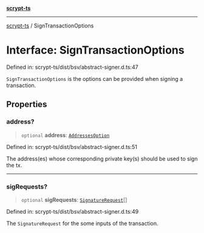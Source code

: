 [**scrypt-ts**](../README.md)

***

[scrypt-ts](../globals.md) / SignTransactionOptions

# Interface: SignTransactionOptions

Defined in: scrypt-ts/dist/bsv/abstract-signer.d.ts:47

`SignTransactionOptions` is the options can be provided when signing a transaction.

## Properties

### address?

> `optional` **address**: [`AddressesOption`](../type-aliases/AddressesOption.md)

Defined in: scrypt-ts/dist/bsv/abstract-signer.d.ts:51

The address(es) whose corresponding private key(s) should be used to sign the tx.

***

### sigRequests?

> `optional` **sigRequests**: [`SignatureRequest`](SignatureRequest.md)[]

Defined in: scrypt-ts/dist/bsv/abstract-signer.d.ts:49

The `SignatureRequest` for the some inputs of the transaction.
